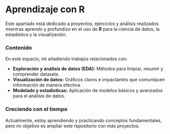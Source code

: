 # Aprendizaje con R

Este apartado está dedicado a proyectos, ejercicios y análisis realizados mientras aprendo y profundizo en el uso de **R** para la ciencia de datos, la estadística y la visualización.

### Contenido
En este espacio, iré añadiendo trabajos relacionados con:
- **Exploración y análisis de datos (EDA):** Métodos para limpiar, resumir y comprender datasets.
- **Visualización de datos:** Gráficos claros e impactantes que comuniquen información de manera efectiva.
- **Modelado y estadísticas:** Aplicación de modelos básicos y avanzados para el análisis de datos.

### Creciendo con el tiempo
Actualmente, estoy aprendiendo y practicando conceptos fundamentales, pero mi objetivo es ampliar este repositorio con más proyectos.
